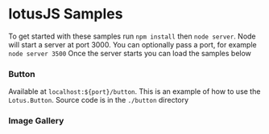 lotusJS Samples
=============
To get started with these samples run  `npm install` then `node server`. 
Node will start a server at port 3000. You can optionally pass a port, for example `node server 3500`
Once the server starts you can load the samples below

### Button

Available at `localhost:${port}/button`.
This is an example of how to use the `Lotus.Button`. 
Source code is in the `./button` directory

### Image Gallery
